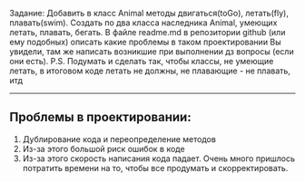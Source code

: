 Задание: Добавить в класс Animal методы двигаться(toGo), летать(fly), плавать(swim). Создать по два класса наследника Animal, умеющих летать, плавать, бегать. В файле readme.md в репозитории github (или ему подобных) описать какие проблемы в таком проектировании Вы увидели, там же написать возникшие при выполнении дз вопросы (если они есть). P.S. Подумать и сделать так, чтобы классы, не умеющие летать, в итоговом коде летать не должны, не плавающие - не плавать, итд
_____________

Проблемы в проектировании:
-
1. Дублирование кода и переопределение методов
2. Из-за этого большой риск ошибок в коде
3. Из-за этого скорость написания кода падает. Очень много пришлось потратить времени на то, чтобы все продумать и скорректировать.